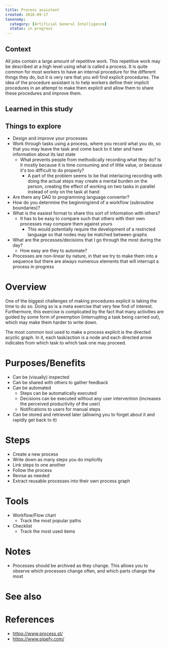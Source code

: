 ```yaml
---
title: Process assistant
created: 2016-09-17
taxonomy:
  category: [Artificial General Intelligence]
  status: in progress
---
```


## Context
All jobs contain a large amount of repetitive work. This repetitive work may be described at a high level using what is called a process. It is quite common for most workers to have an internal procedure for the different things they do, but it is very rare that you will find explicit procedures. The idea of the procedure assistant is to help workers define their implicit procedures in an attempt to make them explicit and allow them to share these procedures and improve them.

## Learned in this study

## Things to explore
* Design and improve your processes
* Work through tasks using a process, where you record what you do, so that you may leave the task and come back to it later and have information about its last state
	* What prevents people from methodically recording what they do? Is it mostly because it is time consuming and of little value, or because it's too difficult to do properly?
		* A part of the problem seems to be that interlacing recording with doing the actual steps may create a mental burden on the person, creating the effect of working on two tasks in parallel instead of only on the task at hand
* Are there any DAG to programming language converter?
* How do you determine the beginning/end of a workflow (subroutine boundaries)?
* What is the easiest format to share this sort of information with others?
	* It has to be easy to compare such that others with their own processes may compare them against yours
		* This would potentially require the development of a restricted language so that nodes may be matched between graphs
* What are the processes/decisions that I go through the most during the day?
	* How easy are they to automate?
* Processes are non-linear by nature, in that we try to make them into a sequence but there are always numerous elements that will interrupt a process in progress

# Overview
One of the biggest challenges of making procedures explicit is taking the time to do so. Doing so is a meta exercise that very few find of interest. Furthermore, this exercise is complicated by the fact that many activities are guided by some form of preemption (interrupting a task being carried out), which may make them harder to write down.

The most common tool used to make a process explicit is the directed acyclic graph. In it, each task/action is a node and each directed arrow indicates from which task to which task one may proceed.

# Purposes/Benefits
* Can be (visually) inspected
* Can be shared with others to gather feedback
* Can be automated
	* Steps can be automatically executed
	* Decisions can be executed without any user intervention (increases the perceived productivity of the user)
	* Notifications to users for manual steps
* Can be stored and retrieved later (allowing you to forget about it and rapidly get back to it)

# Steps
* Create a new process
* Write down as many steps you do implicitly
* Link steps to one another
* Follow the process
* Revise as needed
* Extract reusable processes into their own process graph

# Tools
* Workflow/Flow chart
	* Track the most popular paths
* Checklist
	* Track the most used items

# Notes
* Processes should be archived as they change. This allows you to observe which processes change often, and which parts change the most

# See also

# References
* https://www.process.st/
* https://www.pipefy.com/

